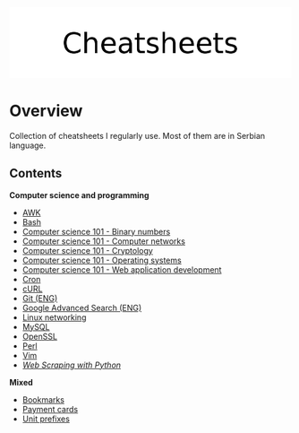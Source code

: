 <p align="center">
	<img src="assets/logo.png" alt="Cheatsheets">
</p>

# Overview

Collection of cheatsheets I regularly use. Most of them are in Serbian language. 

## Contents

**Computer science and programming**

- [AWK](cs/awk/)
- [Bash](cs/bash/)
- [Computer science 101 - Binary numbers](cs/compsci/binary_numbers.md)
- [Computer science 101 - Computer networks](cs/compsci/computer_networks/)
- [Computer science 101 - Cryptology](cs/compsci/cryptology/)
- [Computer science 101 - Operating systems](cs/compsci/operating_systems/)
- [Computer science 101 - Web application development](cs/compsci/web_application_development.md)
- [Cron](cs/crontab.md)
- [cURL](cs/curl.md)
- [Git (ENG)](cs/git.md)
- [Google Advanced Search (ENG)](cs/google_search.md)
- [Linux networking](cs/linux_networking.md)
- [MySQL](cs/mysql/)
- [OpenSSL](cs/openssl/)
- [Perl](cs/perl/)
- [Vim](cs/vim/README.md)
- [*Web Scraping with Python*](cs/web_scraping_with_python.md)

**Mixed**

- [Bookmarks](cs/misc/bookmarks.md)
- [Payment cards](cs/misc/payment_cards.md)
- [Unit prefixes](cs/misc/unit_prefixes.md)
